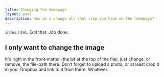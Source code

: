 ```yaml
---
title: Changing the homepage
layout: post
description: How do I change all that crap you have on the homepage?
---
```


`index.html`. Edit that. Job done.

## I only want to change the image
It's right in the front-matter (the bit at the top of the file), just change, or remove, the file-path there. Don't forget to upload a photo, or at least drop it in your Dropbox and link to it from there. Whatever.
